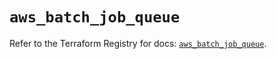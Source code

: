 # `aws_batch_job_queue`

Refer to the Terraform Registry for docs: [`aws_batch_job_queue`](https://registry.terraform.io/providers/hashicorp/aws/6.5.0/docs/resources/batch_job_queue).

